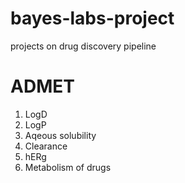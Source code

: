 <h1>bayes-labs-project</h1>
projects on  drug discovery pipeline
<!DOCTYPE html>
<html>
  <body>
    <h1>ADMET</h1>
    <Ol>
      <li>LogD</li>
      <li>LogP</li>
      <li>Aqeous solubility</li>
      <li>Clearance</li>
      <li>hERg</li>
      <li>Metabolism of drugs</li>
    </Ol>
  </body>
</html>
